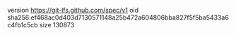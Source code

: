 version https://git-lfs.github.com/spec/v1
oid sha256:ef468ac0d403d7130571148a25b472a604806bba827f5f5ba5433a6c4fb1c5cb
size 130873
